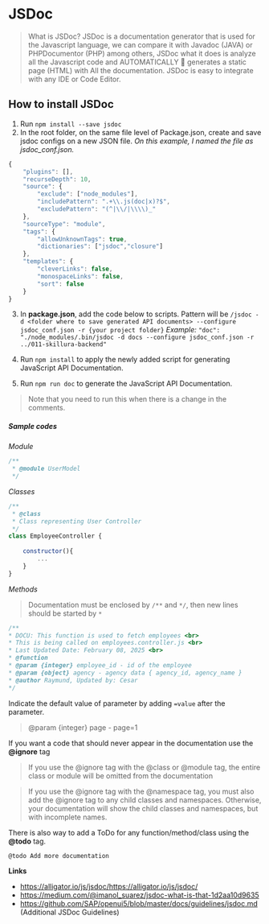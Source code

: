 
# JSDoc 
> What is JSDoc?
JSDoc is a documentation generator that is used for the Javascript language, we can compare it with Javadoc (JAVA) or PHPDocumentor (PHP) among others, JSDoc what it does is analyze all the Javascript code and AUTOMATICALLY 🤯 generates a static page (HTML) with All the documentation. JSDoc is easy to integrate with any IDE or Code Editor.

## How to install JSDoc

1. Run `npm install --save jsdoc`
2. In the root folder, on the same file level of Package.json, create and save jsdoc configs on a new JSON file. *On this example, I named the file as jsdoc_conf.json.*

```javascript
{
    "plugins": [],
    "recurseDepth": 10,
    "source": {
        "exclude": ["node_modules"],
        "includePattern": ".+\\.js(doc|x)?$",
        "excludePattern": "(^|\\/|\\\\)_"
    },
    "sourceType": "module",
    "tags": {
        "allowUnknownTags": true,
        "dictionaries": ["jsdoc","closure"]
    },
    "templates": {
        "cleverLinks": false,
        "monospaceLinks": false,
        "sort": false
    }
}
```

3. In **package.json**, add the code below to scripts. Pattern will be `/jsdoc -d <folder where to save generated API documents> --configure jsdoc_conf.json -r {your project folder}`
    *Example:*
    `"doc": "./node_modules/.bin/jsdoc -d docs --configure jsdoc_conf.json -r ../011-skillura-backend"`

4. Run `npm install` to apply the newly added script for generating JavaScript API Documentation.
5. Run `npm run doc` to generate the JavaScript API Documentation.
> Note that you need to run this when there is a change in the comments.

##### Sample codes
*Module*
```javascript
/**
 * @module UserModel
 */
```

*Classes*
```javascript
/** 
 * @class 
 * Class representing User Controller
 */
class EmployeeController {
    
    constructor(){
        ...
    }
}
```

*Methods*
> Documentation must be enclosed by `/**` and `*/`, then new lines should be started by `*`

```javascript
/** 
* DOCU: This function is used to fetch employees <br>
* This is being called on employees.controller.js <br>
* Last Updated Date: February 08, 2025 <br>
* @function
* @param {integer} employee_id - id of the employee
* @param {object} agency - agency data { agency_id, agency_name }
* @author Raymund, Updated by: Cesar
*/
```

Indicate the default value of parameter by adding `=value` after the parameter.
> @param {integer} page - page=1

If you want a code that should never appear in the documentation use the **@ignore** tag

> If you use the @ignore tag with the @class or @module tag, the entire class or module will be omitted from the documentation

> If you use the @ignore tag with the @namespace tag, you must also add the @ignore tag to any child classes and namespaces. Otherwise, your documentation will show the child classes and namespaces, but with incomplete names.

There is also way to add a ToDo for any function/method/class using the **@todo** tag.
```javascript
@todo Add more documentation
```

**Links**
- https://alligator.io/js/jsdoc/https://alligator.io/js/jsdoc/
- https://medium.com/@imanol_suarez/jsdoc-what-is-that-1d2aa10d9635
- https://github.com/SAP/openui5/blob/master/docs/guidelines/jsdoc.md (Additional JSDoc Guidelines)